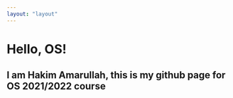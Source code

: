 ```yaml
---
layout: "layout"
---
```


# Hello, OS!
## I am Hakim Amarullah, this is my github page for OS 2021/2022 course